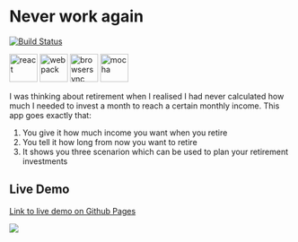# Never work again

[![Build Status](https://travis-ci.org/actuallymentor/never-work-again.svg?branch=master)](https://travis-ci.org/actuallymentor/never-work-again)

<img height="50px" alt="react" src="http://i.imgur.com/D19TgT8.png" />
<img height="50px" alt="webpack" src="http://i.imgur.com/ZtANAeL.png" />
<img height="50px" alt="browsersync" src="http://i.imgur.com/L5peje9.png" />
<img height="50px" alt="mocha" src="http://i.imgur.com/yo9d9Qe.png" />

I was thinking about retirement when I realised I had never calculated how much I needed to invest a month to reach a certain monthly income. This app goes exactly that:

1. You give it how much income you want when you retire
2. You tell it how long from now you want to retire
3. It shows you three scenarion which can be used to plan your retirement investments

## Live Demo

[Link to live demo on Github Pages]( https://actuallymentor.github.io/never-work-again/ )

<a href="https://actuallymentor.github.io/never-work-again/"><img style="max-width: 100%;" src="http://i.imgur.com/gCrt85g.png" /></a>
